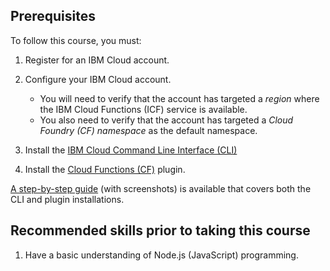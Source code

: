 ## Prerequisites

To follow this course, you must:

1. Register for an IBM Cloud account.

2. Configure your IBM Cloud account.
    - You will need to verify that the account has targeted a _region_ where the IBM Cloud Functions (ICF) service is available.
    - You also need to verify that the account has targeted a _Cloud Foundry (CF) namespace_ as the default namespace.
3. Install the [IBM Cloud Command Line Interface (CLI)](https://cloud.ibm.com/docs/cli?topic=cloud-cli-getting-started)
4. Install the [Cloud Functions (CF)](https://cloud.ibm.com/functions/learn/cli) plugin.

[A step-by-step guide](https://github.com/IBM/cloud-functions-workshops/tree/master/prereqs) (with screenshots) is available that covers both the CLI and plugin installations.

## Recommended skills prior to taking this course

1. Have a basic understanding of Node.js (JavaScript) programming.
